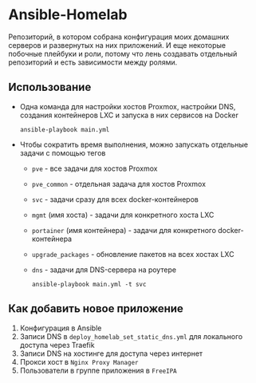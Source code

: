 # Ansible-Homelab

Репозиторий, в котором собрана конфигурация моих домашних серверов и развернутых на них приложений. И еще некоторые побочные плейбуки и роли, потому что лень создавать отдельный репозиторий и есть зависимости между ролями.

## Использование

* Одна команда для настройки хостов Proxmox, настройки DNS, создания контейнеров LXC и запуска в них сервисов на Docker

      ansible-playbook main.yml

* Чтобы сократить время выполнения, можно запускать отдельные задачи с помощью тегов
  * `pve` - все задачи для хостов Proxmox
  * `pve_common` - отдельная задача для хостов Proxmox
  * `svc` - задачи сразу для всех docker-контейнеров
  * `mgmt` (имя хоста) - задачи для конкретного хоста LXC
  * `portainer` (имя контейнера) - задачи для конкретного docker-контейнера
  * `upgrade_packages` - обновление пакетов на всех хостах LXC
  * `dns` - задачи для DNS-сервера на роутере

        ansible-playbook main.yml -t svc

## Как добавить новое приложение

1. Конфигурация в Ansible
2. Записи DNS в `deploy_homelab_set_static_dns.yml` для локального доступа через Traefik
3. Записи DNS на хостинге для доступа через интернет
4. Прокси хост в `Nginx Proxy Manager`
5. Пользователи в группе приложения в `FreeIPA`
